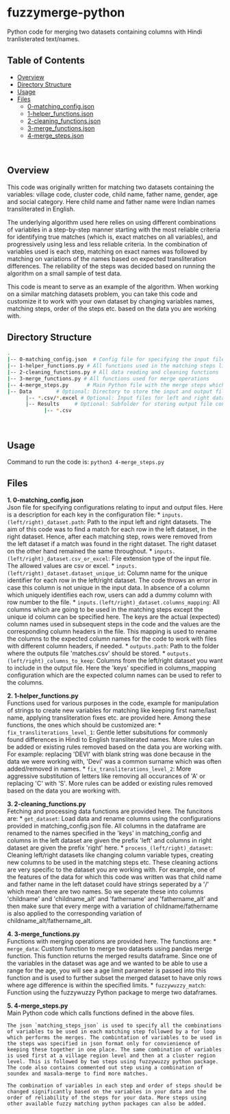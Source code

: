 # fuzzymerge-python
Python code for merging two datasets containing columns with Hindi tranlisterated text/names.

## Table of Contents

* [Overview](#overview)
* [Directory Structure](#directory)
* [Usage](#usage)
* [Files](#files)
  * [0-matching_config.json](#matching_config)
  * [1-helper_functions.json](#helper_functions)
  * [2-cleaning_functions.json](#cleaning_functions)
  * [3-merge_functions.json](#merge_functions)
  * [4-merge_steps.json](#merge_steps)
<br>

<a name="overview"></a>
## Overview

This code was originally written for matching two datasets containing the variables: village code, cluster code, child name, father name, gender, age and social category. Here child name and father name were Indian names transliterated in English.

The underlying algorithm used here relies on using different combinations of variables in a step-by-step manner starting with the most reliable criteria for identifying true matches (which is, exact matches on all variables), and progressively using less and less reliable criteria. In the combination of variables used is each step, matching on exact names was followed by matching on variations of the names based on expected transliteration differences. The reliability of the steps was decided based on running the algorithm on a small sample of test data.

This code is meant to serve as an example of the algorithm. When working on a similar matching datasets problem, you can take this code and customize it to work with your own dataset by changing variables names, matching steps, order of the steps etc. based on the data you are working with.
<br>

<a name="directory"></a>
## Directory Structure
```bash
.
|-- 0-matching_config.json  # Config file for specifying the input file paths, column name mapping etc.
|-- 1-helper_functions.py # All functions used in the matching steps like string manipulation functions, transliteration fixes etc. 
|-- 2-cleaning_functions.py # All data reading and cleaning functions
|-- 3-merge_functions.py # All functions used for merge operations 
|-- 4-merge_steps.py 	  # Main Python file with the merge steps which calls functions from other files 
|-- Data 	    # Optional: Directory to store the input and output files
	  |-- *.csv/*.excel # Optional: Input files for left and right datasets
	  |-- Results 	  # Optional: Subfolder for storing output file containg the match results
	  		|-- *.csv 
```
<br>

<a name="usage"></a>
## Usage
Command to run the code is: `python3 4-merge_steps.py`
<br>

<a name="files"></a>
## Files
<b>1. <a name="matching_config"></a>0-matching_config.json</b><br>
    Json file for specifying configurations relating to input and output files. Here is a description for each key in the configuration file:
    * `inputs.(left/right)_dataset.path`: Path to the input left and right datasets. The aim of this code was to find a match for each row in the left dataset, in the right dataset. Hence, after each matching step, rows were removed from the left dataset if a match was found in the right  dataset. The right dataset on the other hand remained the same throughout.
    * `inputs.(left/right)_dataset.csv_or_excel`: File extension type of the input file. The allowed values are csv or excel. 
    * `inputs.(left/right)_dataset.dataset_unique_id`: Column name for the unique identifier for each row in the left/right dataset. The code throws an error in case this column is not unique in the input data. In absence of a column which uniquely identifies each row, users can add a dummy column with row number to the file. 
    * `inputs.(left/right)_dataset.columns_mapping`: All columns which are going to be used in the matching steps except the unique id column can be specified here. The keys are the actual (expected) column names used in subsequent steps in the code and the values are the corresponding column headers in the file. This mapping is used to rename the columns to the expected column names for the code to work with files with different column headers, if needed. 
    * `outputs.path`: Path to the folder where the outputs file 'matches.csv' should be stored.
    * `outputs.(left/right)_columns_to_keep`: Columns from the left/right dataset you want to include in the output file. Here the 'keys' specified in columns_mapping configuration which are the expected column names can be used to refer to the columns.


<b>2. <a name="helper_functions"></a>1-helper_functions.py</b><br>
    Functions used for various purposes in the code, example for manipulation of strings to create new variables for matching like keeping first name/last name, applying transliteration fixes etc. are provided here. Among these functions, the ones which should be customized are:
    * `fix_transliterations_level_1`: Gentle letter subsitutions for commonly found differences in Hindi to English transliterated names. More rules can be added or existing rules removed based on the data you are working with. For example: replacing 'DEVI' with blank string was done because in the data we were working with, 'Devi' was a common surname which was often added/removed in names.
    * `fix_transliterations_level_2`: More aggressive substitution of letters like removing all occurances of 'A' or replacing 'C' with 'S'. More rules can be added or existing rules removed based on the data you are working with.


<b>3. <a name="cleaning_functions"></a>2-cleaning_functions.py</b><br>
    Fetching and processing data functions are provided here. The funcitons are:
    * `get_dataset`: Load data and rename columns using the configurations provided in matching_config.json file. All columns in the dataframe are renamed to the names specified in the 'keys' in matching_config and columns in the left dataset are given the prefix 'left' and columns in right dataset are given the prefix 'right' here.
    * `process_(left/right)_dataset`: Cleaning left/right datasets like changing column variable types, creating new columns to be used in the matching steps etc. These cleaning actions are very specific to the dataset you are working with. For example, one of the features of the data for which this code was written was that child name and father name in the left dataset could have strings seperated by a '/' which mean there are two names. So we seperate these into columns 'childname' and 'childname_alt' and 'fathername' and 'fathername_alt' and then make sure that every merge with a variation of childname/fathername is also applied to the corresponding variation of childname_alt/fathername_alt.


<b>4. <a name="merge_functions"></a>3-merge_functions.py</b><br>
    Functions with merging operations are provided here. The functions are:
    * `merge_data`: Custom function to merge two datasets using pandas merge function. This function returns the merged results dataframe. Since one of the variables in the dataset was age and we wanted to be able to use a range for the age, you will see a age limit parameter is passed into this function and is used to further subset the merged dataset to have only rows where age difference is within the specified limits.
    * `fuzzywuzzy_match`: Function using the fuzzywuzzy Python package to merge two dataframes.


<b>5. <a name="merge_steps"></a>4-merge_steps.py</b><br>
    Main Python code which calls functions defined in the above files. 

    The json `matching_steps_json` is used to specify all the combinations of variables to be used in each matching step followed by a for loop which performs the merges. The combintation of variables to be used in the steps was specified in json format only for convienience of keeping these together in one place. The same combination of variables is used first at a village region level and then at a cluster region level. This is followed by two steps using fuzzywuzzy python package. The code also contains commented out step using a combination of soundex and masala-merge to find more matches.

    The combination of variables in each step and order of steps should be changed significantly based on the variables in your data and the order of reliability of the steps for your data. More steps using other available fuzzy matching python packages can also be added.

